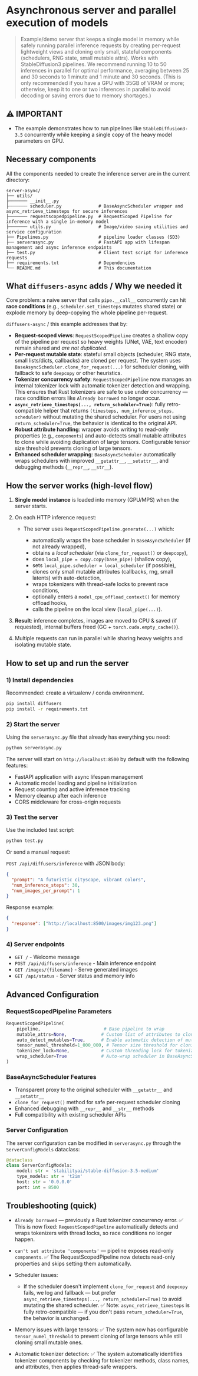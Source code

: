 # Asynchronous server and parallel execution of models

> Example/demo server that keeps a single model in memory while safely running parallel inference requests by creating per-request lightweight views and cloning only small, stateful components (schedulers, RNG state, small mutable attrs). Works with StableDiffusion3 pipelines.
> We recommend running 10 to 50 inferences in parallel for optimal performance, averaging between 25 and 30 seconds to 1 minute and 1 minute and 30 seconds. (This is only recommended if you have a GPU with 35GB of VRAM or more; otherwise, keep it to one or two inferences in parallel to avoid decoding or saving errors due to memory shortages.)

## ⚠️ IMPORTANT

* The example demonstrates how to run pipelines like `StableDiffusion3-3.5` concurrently while keeping a single copy of the heavy model parameters on GPU.

## Necessary components

All the components needed to create the inference server are in the current directory:

```
server-async/
├── utils/
├─────── __init__.py
├─────── scheduler.py              # BaseAsyncScheduler wrapper and async_retrieve_timesteps for secure inferences
├─────── requestscopedpipeline.py  # RequestScoped Pipeline for inference with a single in-memory model
├─────── utils.py                  # Image/video saving utilities and service configuration
├── Pipelines.py                   # pipeline loader classes (SD3)
├── serverasync.py                 # FastAPI app with lifespan management and async inference endpoints
├── test.py                        # Client test script for inference requests
├── requirements.txt               # Dependencies
└── README.md                      # This documentation
```

## What `diffusers-async` adds / Why we needed it

Core problem: a naive server that calls `pipe.__call__` concurrently can hit **race conditions** (e.g., `scheduler.set_timesteps` mutates shared state) or explode memory by deep-copying the whole pipeline per-request.

`diffusers-async` / this example addresses that by:

* **Request-scoped views**: `RequestScopedPipeline` creates a shallow copy of the pipeline per request so heavy weights (UNet, VAE, text encoder) remain shared and *are not duplicated*.
* **Per-request mutable state**: stateful small objects (scheduler, RNG state, small lists/dicts, callbacks) are cloned per request. The system uses `BaseAsyncScheduler.clone_for_request(...)` for scheduler cloning, with fallback to safe `deepcopy` or other heuristics.
* **Tokenizer concurrency safety**: `RequestScopedPipeline` now manages an internal tokenizer lock with automatic tokenizer detection and wrapping. This ensures that Rust tokenizers are safe to use under concurrency — race condition errors like `Already borrowed` no longer occur.
* **`async_retrieve_timesteps(..., return_scheduler=True)`**: fully retro-compatible helper that returns `(timesteps, num_inference_steps, scheduler)` without mutating the shared scheduler. For users not using `return_scheduler=True`, the behavior is identical to the original API.
* **Robust attribute handling**: wrapper avoids writing to read-only properties (e.g., `components`) and auto-detects small mutable attributes to clone while avoiding duplication of large tensors. Configurable tensor size threshold prevents cloning of large tensors.
* **Enhanced scheduler wrapping**: `BaseAsyncScheduler` automatically wraps schedulers with improved `__getattr__`, `__setattr__`, and debugging methods (`__repr__`, `__str__`).

## How the server works (high-level flow)

1. **Single model instance** is loaded into memory (GPU/MPS) when the server starts.
2. On each HTTP inference request:

   * The server uses `RequestScopedPipeline.generate(...)` which:

     * automatically wraps the base scheduler in `BaseAsyncScheduler` (if not already wrapped),
     * obtains a *local scheduler* (via `clone_for_request()` or `deepcopy`),
     * does `local_pipe = copy.copy(base_pipe)` (shallow copy),
     * sets `local_pipe.scheduler = local_scheduler` (if possible),
     * clones only small mutable attributes (callbacks, rng, small latents) with auto-detection,
     * wraps tokenizers with thread-safe locks to prevent race conditions,
     * optionally enters a `model_cpu_offload_context()` for memory offload hooks,
     * calls the pipeline on the local view (`local_pipe(...)`).
3. **Result**: inference completes, images are moved to CPU & saved (if requested), internal buffers freed (GC + `torch.cuda.empty_cache()`).
4. Multiple requests can run in parallel while sharing heavy weights and isolating mutable state.

## How to set up and run the server

### 1) Install dependencies

Recommended: create a virtualenv / conda environment.

```bash
pip install diffusers
pip install -r requirements.txt
```

### 2) Start the server

Using the `serverasync.py` file that already has everything you need:

```bash
python serverasync.py
```

The server will start on `http://localhost:8500` by default with the following features:
- FastAPI application with async lifespan management
- Automatic model loading and pipeline initialization
- Request counting and active inference tracking
- Memory cleanup after each inference
- CORS middleware for cross-origin requests

### 3) Test the server

Use the included test script:

```bash
python test.py
```

Or send a manual request:

`POST /api/diffusers/inference` with JSON body:

```json
{
  "prompt": "A futuristic cityscape, vibrant colors",
  "num_inference_steps": 30,
  "num_images_per_prompt": 1
}
```

Response example:

```json
{
  "response": ["http://localhost:8500/images/img123.png"]
}
```

### 4) Server endpoints

- `GET /` - Welcome message
- `POST /api/diffusers/inference` - Main inference endpoint
- `GET /images/{filename}` - Serve generated images
- `GET /api/status` - Server status and memory info

## Advanced Configuration

### RequestScopedPipeline Parameters

```python
RequestScopedPipeline(
    pipeline,                        # Base pipeline to wrap
    mutable_attrs=None,             # Custom list of attributes to clone
    auto_detect_mutables=True,      # Enable automatic detection of mutable attributes
    tensor_numel_threshold=1_000_000, # Tensor size threshold for cloning
    tokenizer_lock=None,            # Custom threading lock for tokenizers
    wrap_scheduler=True             # Auto-wrap scheduler in BaseAsyncScheduler
)
```

### BaseAsyncScheduler Features

* Transparent proxy to the original scheduler with `__getattr__` and `__setattr__`
* `clone_for_request()` method for safe per-request scheduler cloning
* Enhanced debugging with `__repr__` and `__str__` methods
* Full compatibility with existing scheduler APIs

### Server Configuration

The server configuration can be modified in `serverasync.py` through the `ServerConfigModels` dataclass:

```python
@dataclass
class ServerConfigModels:
    model: str = 'stabilityai/stable-diffusion-3.5-medium'  
    type_models: str = 't2im'  
    host: str = '0.0.0.0' 
    port: int = 8500
```

## Troubleshooting (quick)

* `Already borrowed` — previously a Rust tokenizer concurrency error.
  ✅ This is now fixed: `RequestScopedPipeline` automatically detects and wraps tokenizers with thread locks, so race conditions no longer happen.

* `can't set attribute 'components'` — pipeline exposes read-only `components`.
  ✅ The RequestScopedPipeline now detects read-only properties and skips setting them automatically.

* Scheduler issues:
  * If the scheduler doesn't implement `clone_for_request` and `deepcopy` fails, we log and fallback — but prefer `async_retrieve_timesteps(..., return_scheduler=True)` to avoid mutating the shared scheduler.
  ✅ Note: `async_retrieve_timesteps` is fully retro-compatible — if you don't pass `return_scheduler=True`, the behavior is unchanged.

* Memory issues with large tensors:
  ✅ The system now has configurable `tensor_numel_threshold` to prevent cloning of large tensors while still cloning small mutable ones.

* Automatic tokenizer detection:
  ✅ The system automatically identifies tokenizer components by checking for tokenizer methods, class names, and attributes, then applies thread-safe wrappers.